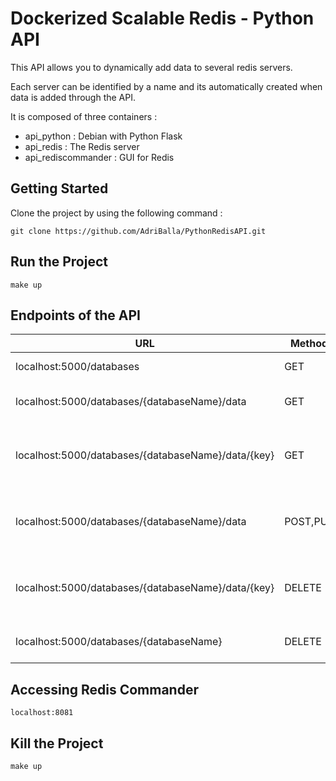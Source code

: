 # Dockerized Scalable Redis - Python API

This API allows you to dynamically add data to several redis servers. 

Each server can be identified by a name and its automatically created when data is added through the API.


It is composed of three containers : 

*    api_python         : Debian with Python Flask
*    api_redis          : The Redis server
*    api_rediscommander : GUI for Redis


## Getting Started

Clone the project by using the following command :

```
git clone https://github.com/AdriBalla/PythonRedisAPI.git
```

## Run the Project

```
make up
```

## Endpoints of the API

|URL|Method|Attributes|Description|
---|---|---|---|
localhost:5000/databases|GET||Displays all databases
localhost:5000/databases/{databaseName}/data|GET||Displays all entry in a database
localhost:5000/databases/{databaseName}/data/{key}|GET||Displays the value of the key from a database
localhost:5000/databases/{databaseName}/data|POST,PUT|key,value|Insert or update the key value couple in a database
localhost:5000/databases/{databaseName}/data/{key}|DELETE||Delete a key value couple from a database
localhost:5000/databases/{databaseName}|DELETE||Delete a whole database


## Accessing Redis Commander

```
localhost:8081
```

## Kill the Project

```
make up
```


